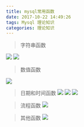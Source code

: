 ```yaml
---
title: mysql常用函数
date: 2017-10-22 14:49:26
tags: Mysql 理论知识
categories: 理论知识
---
```

>字符串函数

![](https://ww1.sinaimg.cn/large/005Y4715gy1fknl8qniv3j30lx08kjv8.jpg)
![](https://ww1.sinaimg.cn/large/005Y4715gy1fknl9mx47gj30ls05utao.jpg)

>数值函数

![](https://ww1.sinaimg.cn/large/005Y4715gy1fknlaqlm92j30mr07utbn.jpg)

>日期和时间函数
![](https://ww1.sinaimg.cn/large/005Y4715gy1fknld309afj30mf0d779d.jpg)
![](https://ww1.sinaimg.cn/large/005Y4715gy1fknlg8ucetj30mk0nsn6h.jpg)
![](https://ww1.sinaimg.cn/large/005Y4715gy1fknljk3n5mj30m90c5q77.jpg)

> 流程函数
![](https://ww1.sinaimg.cn/large/005Y4715gy1fknlmfz4vdj30mb05iwh0.jpg)

> 其他函数
![](https://ww1.sinaimg.cn/large/005Y4715gy1fknlrcm5j4j30mf07m77b.jpg)